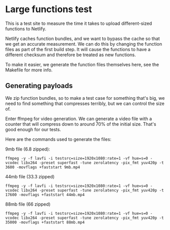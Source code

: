 # Large functions test

This is a test site to measure the time it takes to upload different-sized functions to Netlify.

Netlify caches function bundles, and we want to bypass the cache so that we get an accurate measurement. We can do this by changing the function files as part of the first build step. It will cause the functions to have a different checksum and therefore be treated as new functions.

To make it easier, we generate the function files themselves here, see the Makefile for more info.

## Generating payloads

We zip function bundles, so to make a test case for something that's big, we need to find something that compresses terribly, but we can control the size of.

Enter ffmpeg for video generation. We can generate a video file with a counter that will compress down to around 70% of the initial size. That's good enough for our tests.

Here are the commands used to generate the files:

9mb file (6.8 zipped):

    ffmpeg -y -f lavfi -i testsrc=size=1920x1080:rate=1 -vf hue=s=0 -vcodec libx264 -preset superfast -tune zerolatency -pix_fmt yuv420p -t 3600 -movflags +faststart 9mb.mp4

44mb file (33.3 zipped)

    ffmpeg -y -f lavfi -i testsrc=size=1920x1080:rate=1 -vf hue=s=0 -vcodec libx264 -preset superfast -tune zerolatency -pix_fmt yuv420p -t 17600 -movflags +faststart 44mb.mp4

88mb file (66 zipped)

    ffmpeg -y -f lavfi -i testsrc=size=1920x1080:rate=1 -vf hue=s=0 -vcodec libx264 -preset superfast -tune zerolatency -pix_fmt yuv420p -t 35000 -movflags +faststart 88mb.mp4
